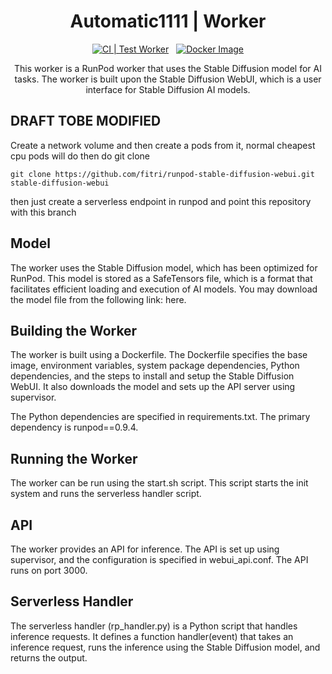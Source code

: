 <div align="center">

<h1>Automatic1111 | Worker</h1>

[![CI | Test Worker](https://github.com/runpod-workers/worker-template/actions/workflows/CI-test_worker.yml/badge.svg)](https://github.com/runpod-workers/worker-template/actions/workflows/CI-test_worker.yml)
&nbsp;
[![Docker Image](https://github.com/runpod-workers/worker-template/actions/workflows/CD-docker_dev.yml/badge.svg)](https://github.com/runpod-workers/worker-template/actions/workflows/CD-docker_dev.yml)

This worker is a RunPod worker that uses the Stable Diffusion model for AI tasks. The worker is built upon the Stable Diffusion WebUI, which is a user interface for Stable Diffusion AI models.
</div>

## DRAFT TOBE MODIFIED
Create a network volume and then create a pods from it, normal cheapest cpu pods will do then do git clone 

```git clone https://github.com/fitri/runpod-stable-diffusion-webui.git stable-diffusion-webui```

then just create a serverless endpoint in runpod and point this repository with this branch

## Model

The worker uses the Stable Diffusion model, which has been optimized for RunPod. This model is stored as a SafeTensors file, which is a format that facilitates efficient loading and execution of AI models. You may download the model file from the following link: here.

## Building the Worker

The worker is built using a Dockerfile. The Dockerfile specifies the base image, environment variables, system package dependencies, Python dependencies, and the steps to install and setup the Stable Diffusion WebUI. It also downloads the model and sets up the API server using supervisor.

The Python dependencies are specified in requirements.txt. The primary dependency is runpod==0.9.4.

## Running the Worker

The worker can be run using the start.sh script. This script starts the init system and runs the serverless handler script.

## API

The worker provides an API for inference. The API is set up using supervisor, and the configuration is specified in webui_api.conf. The API runs on port 3000.

## Serverless Handler

The serverless handler (rp_handler.py) is a Python script that handles inference requests. It defines a function handler(event) that takes an inference request, runs the inference using the Stable Diffusion model, and returns the output.
